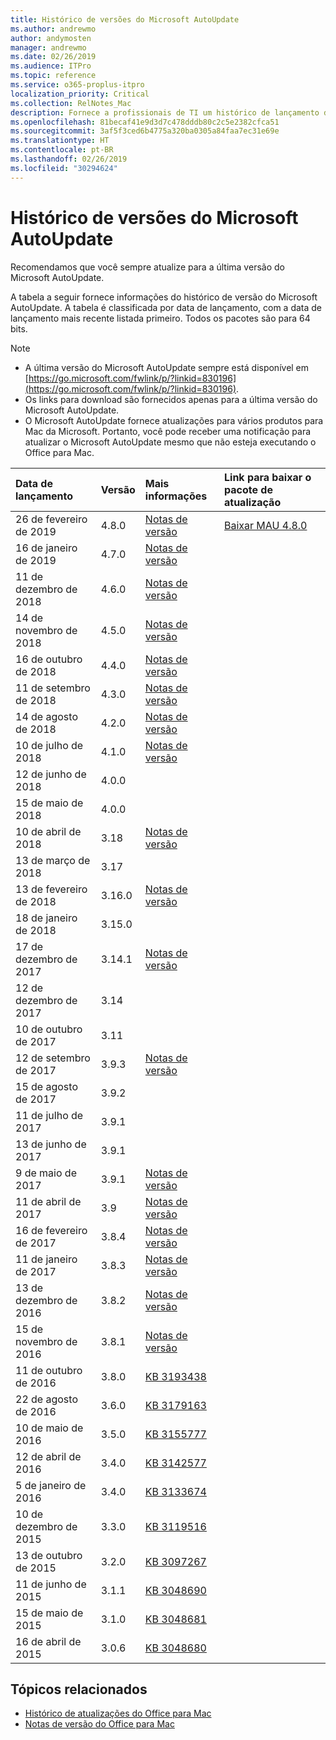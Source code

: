 ```yaml
---
title: Histórico de versões do Microsoft AutoUpdate
ms.author: andrewmo
author: andymosten
manager: andrewmo
ms.date: 02/26/2019
ms.audience: ITPro
ms.topic: reference
ms.service: o365-proplus-itpro
localization_priority: Critical
ms.collection: RelNotes_Mac
description: Fornece a profissionais de TI um histórico de lançamento do Microsoft AutoUpdate
ms.openlocfilehash: 81becaf41e9d3d7c478dddb80c2c5e2382cfca51
ms.sourcegitcommit: 3af5f3ced6b4775a320ba0305a84faa7ec31e69e
ms.translationtype: HT
ms.contentlocale: pt-BR
ms.lasthandoff: 02/26/2019
ms.locfileid: "30294624"
---
```

# <a name="release-history-for-microsoft-autoupdate-mau"></a>Histórico de versões do Microsoft AutoUpdate
 
Recomendamos que você sempre atualize para a última versão do Microsoft AutoUpdate.

A tabela a seguir fornece informações do histórico de versão do Microsoft AutoUpdate. A tabela é classificada por data de lançamento, com a data de lançamento mais recente listada primeiro. Todos os pacotes são para 64 bits.


> [!NOTE]
> - A última versão do Microsoft AutoUpdate sempre está disponível em [https://go.microsoft.com/fwlink/p/?linkid=830196](https://go.microsoft.com/fwlink/p/?linkid=830196).
> - Os links para download são fornecidos apenas para a última versão do Microsoft AutoUpdate.
> - O Microsoft AutoUpdate fornece atualizações para vários produtos para Mac da Microsoft. Portanto, você pode receber uma notificação para atualizar o Microsoft AutoUpdate mesmo que não esteja executando o Office para Mac.
  
|**Data de lançamento**|**Versão**|**Mais informações**|**Link para baixar o pacote de atualização**|
|:-----|:-----|:-----|:-----|
|26 de fevereiro de 2019 <br/>|4.8.0 <br/> | [Notas de versão](release-notes-office-for-mac.md#january-2019-release) <br/> |[Baixar MAU 4.8.0](https://go.microsoft.com/fwlink/p/?linkid=830196) <br/> |
|16 de janeiro de 2019 <br/>|4.7.0 <br/> | [Notas de versão](release-notes-office-for-mac.md#january-2019-release) <br/> | |
|11 de dezembro de 2018 <br/>|4.6.0 <br/> | [Notas de versão](release-notes-office-for-mac.md#december-2018-release) <br/> ||
|14 de novembro de 2018 <br/> |4.5.0 <br/> |[Notas de versão](release-notes-office-for-mac.md#november-2018-release) <br/> | |
|16 de outubro de 2018 <br/> |4.4.0 <br/> |[Notas de versão](release-notes-office-for-mac.md#october-2018-release) <br/> | |
|11 de setembro de 2018  <br/> |4.3.0  <br/> |[Notas de versão](release-notes-office-for-mac.md#september-2018-release) <br/> | |
|14 de agosto de 2018  <br/> |4.2.0  <br/> |[Notas de versão](release-notes-office-for-mac.md#august-2018-release) <br/> | |
|10 de julho de 2018  <br/> |4.1.0  <br/> |[Notas de versão](release-notes-office-for-mac.md#july-2018-release) <br/> | |
|12 de junho de 2018  <br/> |4.0.0  <br/> |||
|15 de maio de 2018  <br/> |4.0.0  <br/> |||
|10 de abril de 2018  <br/> |3.18  <br/> |[Notas de versão](release-notes-office-for-mac.md#april-2018-release) <br/> ||
|13 de março de 2018  <br/> |3.17  <br/> |||
|13 de fevereiro de 2018  <br/> |3.16.0  <br/> |[Notas de versão](release-notes-office-for-mac.md#february-2018-release) <br/> | <br/> |
|18 de janeiro de 2018  <br/> |3.15.0  <br/> |<br/> |
|17 de dezembro de 2017  <br/> |3.14.1  <br/> |[Notas de versão](release-notes-office-for-mac.md#december-2017-release) <br/> | <br/> |
|12 de dezembro de 2017  <br/> |3.14  <br/> ||  <br/> |
|10 de outubro de 2017  <br/> |3.11  <br/> ||<br/> |
|12 de setembro de 2017  <br/> |3.9.3  <br/> |[Notas de versão](release-notes-office-for-mac.md#september-2017-release) <br/> |<br/> |
|15 de agosto de 2017  <br/> |3.9.2  <br/> || <br/> |
|11 de julho de 2017  <br/> |3.9.1  <br/> || <br/> |
|13 de junho de 2017  <br/> |3.9.1  <br/> || <br/> |
|9 de maio de 2017  <br/> |3.9.1  <br/> |[Notas de versão](release-notes-office-for-mac.md#may-2017-release) <br/> | <br/> |
|11 de abril de 2017  <br/> |3.9  <br/> |[Notas de versão](release-notes-office-for-mac.md#april-2017-release) <br/> |  <br/> |
|16 de fevereiro de 2017  <br/> |3.8.4  <br/> |[Notas de versão](release-notes-office-for-mac.md#february-2017-release) <br/> | <br/> |
|11 de janeiro de 2017  <br/> |3.8.3  <br/> |[Notas de versão](release-notes-office-for-mac.md#january-2017-release) <br/> | <br/> |
|13 de dezembro de 2016  <br/> |3.8.2  <br/> |[Notas de versão](release-notes-office-for-mac.md#december-2016-release) <br/> | <br/> |
|15 de novembro de 2016  <br/> |3.8.1  <br/> |[Notas de versão](release-notes-office-for-mac.md#november-2016-release) <br/> | <br/> |
|11 de outubro de 2016  <br/> |3.8.0  <br/> |[KB 3193438](https://support.microsoft.com/kb/3193438) <br/> | <br/> |
|22 de agosto de 2016  <br/> |3.6.0  <br/> |[KB 3179163](https://support.microsoft.com/kb/3179163) <br/> | <br/> |
|10 de maio de 2016  <br/> |3.5.0  <br/> |[KB 3155777](https://support.microsoft.com/kb/3155777) <br/> | <br/> |
|12 de abril de 2016  <br/> |3.4.0  <br/> |[KB 3142577](https://support.microsoft.com/kb/3142577) <br/> | <br/> |
|5 de janeiro de 2016  <br/> |3.4.0  <br/> |[KB 3133674](https://support.microsoft.com/kb/3133674) <br/> | <br/> |
|10 de dezembro de 2015  <br/> |3.3.0  <br/> |[KB 3119516](https://support.microsoft.com/kb/3119516) <br/> | <br/> |
|13 de outubro de 2015  <br/> |3.2.0  <br/> |[KB 3097267](https://support.microsoft.com/kb/3097267) <br/> | <br/> |
|11 de junho de 2015  <br/> |3.1.1  <br/> |[KB 3048690](https://support.microsoft.com/kb/3048690) <br/> | <br/> |
|15 de maio de 2015  <br/> |3.1.0  <br/> |[KB 3048681](https://support.microsoft.com/kb/3048681) <br/> | <br/> |
|16 de abril de 2015  <br/> |3.0.6  <br/> |[KB 3048680](https://support.microsoft.com/kb/3048680) <br/> | <br/> |

## <a name="related-topics"></a>Tópicos relacionados

- [Histórico de atualizações do Office para Mac](update-history-office-for-mac.md)
- [Notas de versão do Office para Mac](release-notes-office-for-mac.md) 